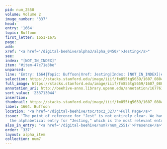 ```yaml
---
pid: num_2550
volume: Volume 2
image_number: '337'
head:
entry: '1664'
topic: Buffoon
first_letter: 1651-1675
page:
add:
xref: "<a href='/digital-beehive/alpha3/alpha_0450/'>Jesting</a>"
see:
index: "[NOT_IN_INDEX]"
item: "#item-47c71e3be"
unparsed:
line: 'Entry: 1664|Topic: Buffoon|Xref: Jesting|Index: [NOT_IN_INDEX]|#item-47c71e3be'
selection: https://stacks.stanford.edu/image/iiif/fm855tg5659/1607_0804/474,3044,2516,225/full/0/default.jpg
full_image: https://stacks.stanford.edu/image/iiif/fm855tg5659/1607_0804/full/full/0/default.jpg
annotation_uri: http://beehive-anno.library.upenn.edu/annotation/1677614593902
sort_value: '233713044'
insertion:
thumbnail: https://stacks.stanford.edu/image/iiif/fm855tg5659/1607_0804/474,3044,600,180/250,/0/default.jpg
label: 1664. Buffoon
location: "<a href='/digital-beehive/toc/toc2_327/'>Full Page</a>"
issue: 'The point of reference for "Jest" is not entirely clear. We have linked to
  the alphabetical entry for "Jesting," which is the most relevant entry in the Alvearium. '
also_in_entry: "<a href='/digital-beehive/num7/num_2551/'>Presence</a>"
order: '337'
layout: alpha_item
collection: num7
---
```

